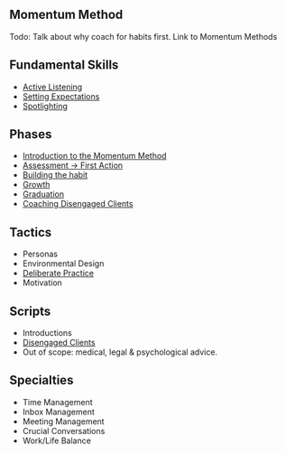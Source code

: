 ## Momentum Method

Todo: Talk about why coach for habits first. Link to Momentum Methods

## Fundamental Skills

* [Active Listening](https://github.com/coachdotme/digitalcoaching/wiki/Active-Listening)
* [Setting Expectations](https://github.com/coachdotme/digitalcoaching/wiki/Setting-Expectations)
* [Spotlighting](https://github.com/coachdotme/digitalcoaching/wiki/Spotlighting)

## Phases

* [Introduction to the Momentum Method](https://github.com/coachdotme/digitalcoaching/wiki/Introduction)
* [Assessment -> First Action](https://github.com/coachdotme/digitalcoaching/wiki/Assessment----First-Action)
* [Building the habit](https://github.com/coachdotme/digitalcoaching/wiki/Building-the-Habit)
* [Growth](https://github.com/coachdotme/digitalcoaching/wiki/Growth)
* [Graduation](https://github.com/coachdotme/digitalcoaching/wiki/Graduation)
* [Coaching Disengaged Clients](https://github.com/coachdotme/digitalcoaching/wiki/Coaching-Disengaged-Clients)

## Tactics

* Personas
* Environmental Design
* [Deliberate Practice](https://github.com/coachdotme/digitalcoaching/wiki/Deliberate-Practice)
* Motivation

## Scripts

* Introductions
* [Disengaged Clients]((https://github.com/coachdotme/digitalcoaching/wiki/Coaching-Disengaged-Clients))
* Out of scope: medical, legal & psychological advice.

## Specialties

* Time Management
* Inbox Management
* Meeting Management
* Crucial Conversations
* Work/Life Balance